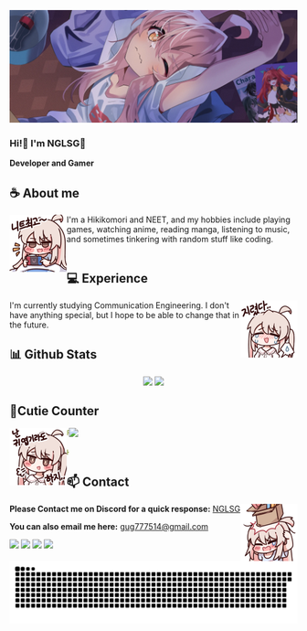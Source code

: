<div align="center">
<!-- ![](https://typograssy.deno.dev/api?text=お兄ちゃんはおしまい!&l0=none&bg=none&frame=none&speed=100&comment=) -->
<!-- ![](https://typograssy.deno.dev/api?text=お兄ちゃんはおしまい!&l0=none&l1=00cce6&l2=80f1ff&l3=009eb3&l4=caf9ff&bg=none&frame=none&speed=100&comment=) -->

</div>

![Preview](./images/bg.webp)

### Hi!👋 I'm NGLSG🎀

**Developer and Gamer** 

## **☕ About me**
<a href="https://github.com/NGLSG"><img align="left" width="100" src="./images/mahiro_switch.png"></a>
I'm a Hikikomori and NEET, and my hobbies include playing games, watching anime, reading manga, listening to music, and sometimes tinkering with random stuff like coding.
<br><br>

## **💻 Experience**
<a href="https://github.com/NGLSG"><img align="right" width="100" src="./images/mahiro_cry.png"></a>
I'm currently studying Communication Engineering. I don't have anything special, but I hope to be able to change that in the future.


## **📊 Github Stats**
<!-- <div><a href="https://github.com/NGLSG"><img width="100" src="https://cdn.discordapp.com/attachments/1077108830862839848/1107004077621125240/105017051_p13.png"></a><div> -->
<p align="center"><img width="50%" src="https://github-readme-stats.vercel.app/api?username=NGLSG&show_icons=true&count_private=true&theme=react&hide_border=true&bg_color=0D1117"/> <img width="45%" src="https://github-readme-stats.vercel.app/api/top-langs/?username=NGLSG&show_icons=true&count_private=true&theme=react&hide_border=true&bg_color=0D1117&layout=compact"/>
</p>

<!-- ## **🎧 Spotify**
<p align="center">
<a href="https://spotify-github-profile.vercel.app/api/view?uid=z8vtap612j1ajql4wsyhl074i&redirect=true"><img src="https://spotify-github-profile.vercel.app/api/view?uid=z8vtap612j1ajql4wsyhl074i&cover_image=true&theme=default&show_offline=true&background_color=0d11170&interchange=false&bar_color_cover=true"></a><a href="https://open.spotify.com/user/z8vtap612j1ajql4wsyhl074i?si=6962aa5c8435476f"><img width="525" src="https://spotify-recently-played-readme.vercel.app/api?user=z8vtap612j1ajql4wsyhl074i"></a>
</p> -->

## **🧋Cutie Counter**
<!-- <p align="center">
	<img src="https://moe-counter.glitch.me/get/@NGLSG?theme=moebooru-h"> <br/>
</p> -->
<a href="https://discord.com/users/738748102311280681"><img align="right" width=400 src="https://count.getloli.com/@NGLSG?name=NGLSG&theme=rule34&padding=10&offset=0&scale=1&pixelated=1&darkmode=0"></a>
<a href="https://github.com/NGLSG"><img align="left" width="100" src="./images/mahiro.png"></a>

```yaml
People who visit my profile :3.

Hehe~ another cutie has been caught.
```
<!-- <br><br><br><br> -->
## **📫 Contact**
<a href="https://github.com/NGLSG"><img align="right" width="100" src="./images/mahiro_box.png" /></a>
**Please Contact me on Discord for a quick response:** [NGLSG](https://discord.com/users/738748102311280681)

**You can also email me here:** gug777514@gmail.com

<!-- <a href="https://github.com/Meghna-DAS/github-profile-views-counter"><img src="https://komarev.com/ghpvc/?username=NGLSG"> -->
[![](https://img.shields.io/github/followers/NGLSG?label=Followers&style=social)](https://github.com/NGLSG)
[![](https://img.shields.io/badge/Discord-7289DA?logo=discord&logoColor=white)](https://discord.gg/)
[![](https://img.shields.io/badge/Steam-1a6a98?logo=steam&logoColor=white)](https://steamcommunity.com/profiles/76561199222264078/)
[![](https://img.shields.io/badge/Mail-D14836?logo=gmail&logoColor=white)](mailto:gug777514@gmail.com)
<!-- [![](https://img.shields.io/badge/Telegram-2ca5e0?logo=telegram&logoColor=white)](https://t.me/NGLSG) -->
<!-- [![](https://img.shields.io/badge/Kofi-ff5c5a?logo=ko-fi&logoColor=white)](https://ko-fi.com/NGLSG) -->
<!-- [![NGLSG](https://mizu.is-a.dev/public/NGLSG.png)](https://mizu.is-a.dev/) -->


<picture>
  <source media="(prefers-color-scheme: dark)" srcset="https://raw.githubusercontent.com/NGLSG/NGLSG/output/github-contribution-grid-snake-dark.svg">
  <source media="(prefers-color-scheme: light)" srcset="https://raw.githubusercontent.com/NGLSG/NGLSG/output/github-contribution-grid-snake.svg">
  <img alt="github contribution grid snake animation" src="https://raw.githubusercontent.com/NGLSG/NGLSG/output/github-contribution-grid-snake.svg">
</picture>
